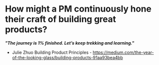 # How might a PM continuously hone their craft of building great products?

***"The journey is 1% finished. Let’s keep trekking and learning."***
- Julie Zhuo
Building Product Principles - https://medium.com/the-year-of-the-looking-glass/building-products-91aa93bea4bb
